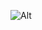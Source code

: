 ![Alt](https://repobeats.axiom.co/api/embed/30e3f4c85c3c74c1e22a1c0872a1165809c7ace8.svg "Repobeats analytics image")
